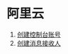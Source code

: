 # 阿里云

1. [创建控制台账号](https://help.aliyun.com/document_detail/63578.html)
2. [创建消息接收人](https://notifications.console.aliyun.com/)
